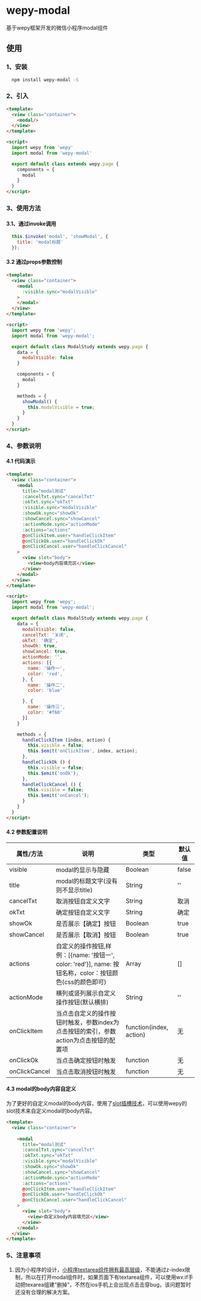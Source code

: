# wepy-modal
基于wepy框架开发的微信小程序modal组件

## 使用
### 1、安装 ###
```bash
  npm install wepy-modal -S
```
### 2、引入 ###
```html
<template>
  <view class="container">
    <modal/>
  </view>
</template>

<script>
  import wepy from 'wepy'
  import modal from 'wepy-modal'

  export default class extends wepy.page {
    components = {
      modal
    }
  }
</script>

```
### 3、使用方法 ###
#### 3.1、通过invoke调用 ####
```javascript
  this.$invoke('modal', 'showModal', {
    title: 'modal标题'
  });
```
#### 3.2 通过props参数控制
```html
<template>
  <view class="container">
    <modal
      :visible.sync="modalVisible"
    >
    </modal>
  </view>
</template>

<script>
  import wepy from 'wepy';
  import modal from 'wepy-modal';

  export default class ModalStudy extends wepy.page {
    data = {
      modalVisible: false
    }

    components = {
      modal
    }

    methods = {
      showModal() {
        this.modalVisible = true;
      }
    }
  }
</script>
```
### 4、参数说明 ###
#### 4.1 代码演示 ####
```html
<template>
  <view class="container">
    <modal
      title="modal测试"
      :cancelTxt.sync="cancelTxt"
      :okTxt.sync="okTxt"
      :visible.sync="modalVisible"
      :showOk.sync="showOk"
      :showCancel.sync="showCancel"
      :actionMode.sync="actionMode"
      :actions="actions"
      @onClickItem.user="handleClickItem"
      @onClickOk.user="handleClickOk"
      @onClickCancel.user="handleClickCancel"
    >
      <view slot="body">
        <view>body内容填充区</view>
      </view>
    </modal>
  </view>
</template>

<script>
  import wepy from 'wepy';
  import modal from 'wepy-modal';

  export default class ModalStudy extends wepy.page {
    data = {
      modalVisible: false,
      cancelTxt: '关闭',
      okTxt: '确定',
      showOk: true,
      showCancel: true,
      actionMode: '',
      actions: [{
        name: '操作一',
        color: 'red',
      }, {
        name: '操作二',
        color: 'blue'

      }, {
        name: '操作三',
        color: '#f60'
      }]
    }

    methods = {
      handleClickItem (index, action) {
        this.visible = false;
        this.$emit('onClickItem', index, action);
      },
      handleClickOk () {
        this.visible = false;
        this.$emit('onOk');
      },
      handleClickCancel () {
        this.visible = false;
        this.$emit('onCancel');
      }
    }
  }
</script>
```
#### 4.2 参数配置说明 ####
| 属性/方法   | 说明    |  类型  |默认值|
| --------   | -----   | ---- |---- |
| visible | modal的显示与隐藏      |   Boolean |false|
| title | modal的标题文字(没有则不显示title)      |   String |''|
| cancelTxt | 取消按钮自定义文字      |   String |取消|
| okTxt | 确定按钮自定义文字      |   String |确定|
| showOk | 是否展示【确定】按钮      |   Boolean |true|
| showCancel | 是否展示【取消】按钮      |   Boolean |true|
| actions | 自定义的操作按钮,样例：[{name: '按钮一', color: 'red'}], name: 按钮名称，color：按钮颜色(css的颜色即可)      |   Array |[]|
| actionMode | 横列或竖列展示自定义操作按钮(默认横排)      |   String |''|
| onClickItem | 当点击自定义的操作按钮时触发，参数index为点击按钮的索引，参数action为点击按钮的配置项      |   function(index, action) |无|
| onClickOk | 当点击确定按钮时触发      |   function |无|
| onClickCancel | 当点击取消按钮时触发      |   function |无|
#### 4.3 modal的body内容自定义 ####
为了更好的自定义modal的body内容，使用了[slot插槽技术](https://tencent.github.io/wepy/document.html#/?id=slot-%E7%BB%84%E4%BB%B6%E5%86%85%E5%AE%B9%E5%88%86%E5%8F%91%E6%8F%92%E6%A7%BD)，可以使用wepy的slot技术来自定义modal的body内容。
```html
<template>
  <view class="container">
    
    <modal
      title="modal测试"
      :cancelTxt.sync="cancelTxt"
      :okTxt.sync="okTxt"
      :visible.sync="modalVisible"
      :showOk.sync="showOk"
      :showCancel.sync="showCancel"
      :actionMode.sync="actionMode"
      :actions="actions"
      @onClickItem.user="handleClickItem"
      @onClickOk.user="handleClickOk"
      @onClickCancel.user="handleClickCancel"
    >
      <view slot="body">
        <view>自定义body内容填充区</view>
      </view>
    </modal>
  </view>
</template>
```
### 5、注意事项 ###
1. 因为小程序的设计，[小程序textarea组件拥有最高层级](https://developers.weixin.qq.com/miniprogram/dev/component/textarea.html)，不能通过z-index限制，所以在打开modal组件时，如果页面下有textarea组件，可以使用wx:if手动把texarea组建“删掉”，不然在ios手机上会出现点击击穿bug，该问题暂时还没有合理的解决方案。